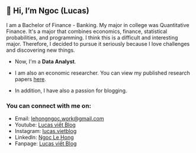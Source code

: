 ## 👋 Hi, I’m Ngoc (Lucas)

I am a Bachelor of Finance - Banking. My major in college was Quantitative Finance. It's a major that combines economics, finance, statistical probabilities, and programming. I think this is a difficult and interesting major. Therefore, I decided to pursue it seriously because I love challenges and discovering new things.

+ Now, I'm a **Data Analyst**.

+ I am also an economic researcher. You can view my published research papers [here](https://docs.google.com/spreadsheets/d/1T8vvLIAlmfqMDtRZaMVRH1ihEpL7jpnO/edit?usp=sharing&ouid=118190822169210067132&rtpof=true&sd=true](https://github.com/LeHongNgoc3820/Paper-public.git)).

+ In addition, I have also a passion for blogging.
### You can connect with me on:
+ Email: lehongngoc.work@gmail.com
+ Youtube: [Lucas viết Blog](https://www.youtube.com/channel/UCpW9VzMJcKQ-UK0rJcZ8xVQ)
+ Instagram: [lucas.vietblog](https://www.instagram.com/lucas.vietblog/)
+ Linkedln: [Ngoc Le Hong](https://www.linkedin.com/in/ngoc-le-hong-44131b21a/)
+ Fanpage: [Lucas viết Blog](https://www.facebook.com/lucasvietblog)
